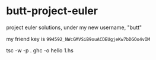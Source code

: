 # butt-project-euler
project euler solutions, under my new username, "butt"

my friend key is `994592_NWcGMVSiB9ouACDEUgjeKw7bDGOo4vIM`

tsc -w -p .
ghc -o hello 1.hs